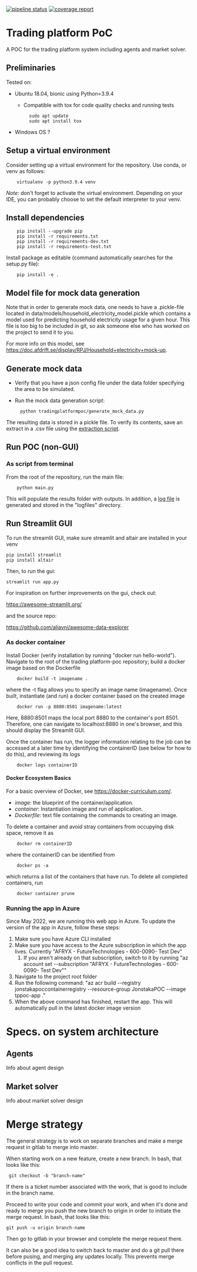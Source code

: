 [![pipeline status](https://gitlab01.afdrift.se/futuretechnologies/tornet-jonstaka/trading-platform-poc/badges/main/pipeline.svg)](https://gitlab01.afdrift.se/futuretechnologies/tornet-jonstaka/trading-platform-poc/commits/main)
[![coverage report](https://gitlab01.afdrift.se/futuretechnologies/tornet-jonstaka/trading-platform-poc/badges/main/coverage.svg)](https://gitlab01.afdrift.se/futuretechnologies/tornet-jonstaka/trading-platform-poc/commits/main)

# Trading platform PoC

A POC for the trading platform system including agents and market solver.

## Preliminaries
Tested on:
- Ubuntu 18.04, bionic using Python=3.9.4
  - Compatible with tox for code quality checks and running tests

          sudo apt update
          sudo apt install tox
- Windows OS ?

## Setup a virtual environment
Consider setting up a virtual environment for the repository. Use conda, or venv as follows:

        virtualenv -p python3.9.4 venv

*Note:* don't forget to activate the virtual environment. Depending on your IDE, you can probably choose to set the 
default interpreter to your venv.

## Install dependencies

        pip install --upgrade pip
        pip install -r requirements.txt
        pip install -r requirements-dev.txt
        pip install -r requirements-test.txt

Install package as editable (command automatically searches for the setup.py file): 
        
        pip install -e .

## Model file for mock data generation
Note that in order to generate mock data, one needs to have a .pickle-file located in
data/models/household_electricity_model.pickle
which contains a model used for predicting household electricity usage for a given hour. This file is too big to be
included in git, so ask someone else who has worked on the project to send it to you.

For more info on this model, see https://doc.afdrift.se/display/RPJ/Household+electricity+mock-up.

## Generate mock data
* Verify that you have a json config file under the data folder specifying the area to be simulated.
* Run the mock data generation script:

        python tradingplatformpoc/generate_mock_data.py

The resulting data is stored in a pickle file. To verify its contents, save an extract in a .csv file using the 
[extraction script](scripts/extract_df_from_mock_datas_pickle_file.py).
## Run POC (non-GUI)

### As script from terminal
From the root of the repository, run the main file:

        python main.py

This will populate the results folder with outputs. In addition, a [log file](logfiles/trading-platform-poc.log) is 
generated and stored in the "logfiles" directory.

## Run Streamlit GUI
To run the streamlit GUI, make sure streamlit and altair are installed in your venv

    pip install streamlit
    pip install altair

Then, to run the gui:

    streamlit run app.py

For inspiration on further improvements on the gui, check out:

https://awesome-streamlit.org/

and the source repo:

https://github.com/aliavni/awesome-data-explorer

### As docker container
Install Docker (verify installation by running "docker run hello-world"). Navigate to the root of the trading 
platform-poc repository; build a docker image based on the Dockerfile

        docker build -t imagename .

where the -t flag allows you to specify an image name (imagename). Once built, instantiate (and run) a docker container 
based on the created image

        docker run -p 8880:8501 imagename:latest

Here, 8880:8501 maps the local port 8880 to the container's port 8501. Therefore, one can navigate to localhost:8880 in
one's browser, and this should display the Streamlit GUI.

Once the container has run, the logger information relating to the job can be accessed at a later time by identifying 
the containerID (see below for how to do this), and reviewing its logs

        docker logs containerID

#### Docker Ecosystem Basics
For a basic overview of Docker, see https://docker-curriculum.com/.
- *image*: the blueprint of the container/application.
- *container*: Instantiation image and run of application.
- *Dockerfile*: text file containing the commands to creating an image.

To delete a container and avoid stray containers from occupying disk space, remove it as

        docker rm containerID

where the containerID can be identified from

        docker ps -a

which returns a list of the containers that have run. To delete all completed containers, run

        docker container prune

### Running the app in Azure
Since May 2022, we are running this web app in Azure. To update the version of the app in Azure, follow these steps:
1. Make sure you have Azure CLI installed
2. Make sure you have access to the Azure subscription in which the app lives. Currently "AFRYX - FutureTechnologies - 600-0090- Test Dev"
   1. If you aren't already on that subscription, switch to it by running "az account set --subscription "AFRYX - FutureTechnologies - 600-0090- Test Dev""
3. Navigate to the project root folder
4. Run the following command: "az acr build --registry jonstakapoccontainerregistry --resource-group JonstakaPOC --image tppoc-app ."
5. When the above command has finished, restart the app. This will automatically pull in the latest docker image version


# Specs. on system architecture 
## Agents
Info about agent design

## Market solver
Info about market solver design


# Merge strategy
The general strategy is to work on separate branches and make a merge request in gitlab to merge into master.

When starting work on a new feature, create a new branch. In bash, that looks like this:

     git checkout -b "branch-name"
If there is a ticket number associated with the work, that is good to include in the branch name.

Proceed to write your code and commit your work, and when it's done and ready to merge you push the new branch to origin in order to initiate the merge request. In bash, that looks like this:

    git push -u origin branch-name
Then go to gitlab in your browser and complete the merge request there.

It can also be a good idea to switch back to master and do a git pull there before pusing, and merging any updates locally. This prevents merge conflicts in the pull request.